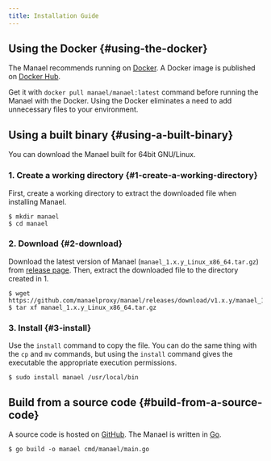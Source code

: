 ```yaml
---
title: Installation Guide
---
```


## Using the Docker {#using-the-docker}

The Manael recommends running on [Docker](https://www.docker.com/). A Docker image is published on [Docker Hub](https://hub.docker.com/).

Get it with `docker pull manael/manael:latest` command before running the Manael with the Docker. Using the Docker eliminates a need to add unnecessary files to your environment.

## Using a built binary {#using-a-built-binary}

You can download the Manael built for 64bit GNU/Linux.

### 1. Create a working directory {#1-create-a-working-directory}

First, create a working directory to extract the downloaded file when installing Manael.

```console
$ mkdir manael
$ cd manael
```

### 2. Download {#2-download}

Download the latest version of Manael (`manael_1.x.y_Linux_x86_64.tar.gz`) from [release page](https://github.com/manaelproxy/manael/releases). Then, extract the downloaded file to the directory created in 1.

```console
$ wget https://github.com/manaelproxy/manael/releases/download/v1.x.y/manael_1.x.y_Linux_x86_64.tar.gz
$ tar xf manael_1.x.y_Linux_x86_64.tar.gz
```

### 3. Install {#3-install}

Use the `install` command to copy the file. You can do the same thing with the `cp` and `mv` commands, but using the `install` command gives the executable the appropriate execution permissions.

```console
$ sudo install manael /usr/local/bin
```

## Build from a source code {#build-from-a-source-code}

A source code is hosted on [GitHub](https://github.com/manaelproxy/manael). The Manael is written in [Go](https://golang.org/).

```console
$ go build -o manael cmd/manael/main.go
```
